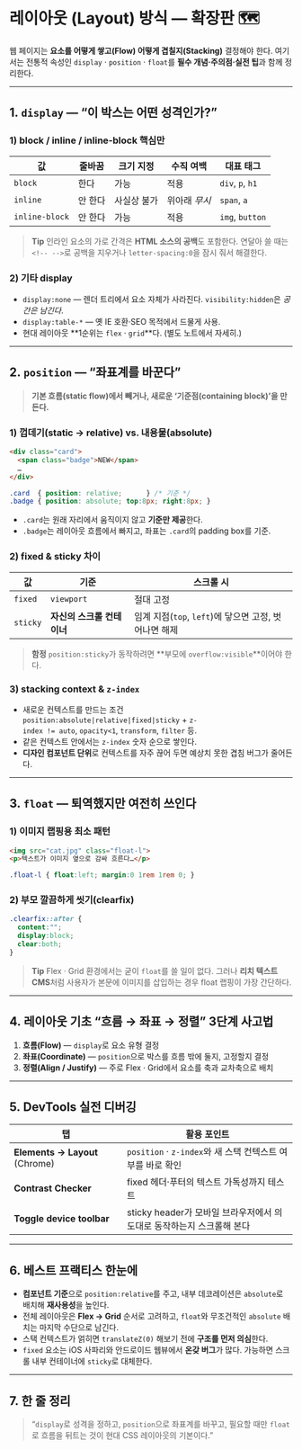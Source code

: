 # 레이아웃 (Layout) 방식 — 확장판 🗺️  

웹 페이지는 **요소를 어떻게 쌓고(Flow) 어떻게 겹칠지(Stacking)** 결정해야 한다. 여기서는 전통적 속성인 `display` · `position` · `float`를 **필수 개념·주의점·실전 팁**과 함께 정리한다.  

---

## 1. `display` — “이 박스는 어떤 성격인가?”

### 1) block / inline / inline‑block 핵심만

| 값 | 줄바꿈 | 크기 지정 | 수직 여백 | 대표 태그 |
| --- | --- | --- | --- | --- |
| `block` | 한다 | 가능 | 적용 | `div`, `p`, `h1` |
| `inline` | 안 한다 | 사실상 불가 | 위아래 *무시* | `span`, `a` |
| `inline‑block` | 안 한다 | 가능 | 적용 | `img`, `button` |

> **Tip** 인라인 요소의 가로 간격은 **HTML 소스의 공백**도 포함한다. 연달아 쓸 때는 `<!-- -->`로 공백을 지우거나 `letter‑spacing:0`을 잠시 줘서 해결한다.

### 2) 기타 display

* `display:none` ― 렌더 트리에서 요소 자체가 사라진다. `visibility:hidden`은 *공간은 남긴다*.
* `display:table-*` ― 옛 IE 호환·SEO 목적에서 드물게 사용.
* 현대 레이아웃 **1순위는 `flex` · `grid`**다. (별도 노트에서 자세히.)

---

## 2. `position` — “좌표계를 바꾼다”

> **기본 흐름(static flow)에서 빼거나, 새로운 ‘기준점(containing block)’을 만든다.**

### 1) 껍데기(static → relative) vs. 내용물(absolute)

```html
<div class="card">
  <span class="badge">NEW</span>
  …
</div>
```

```css
.card  { position: relative;      } /* 기준 */
.badge { position: absolute; top:8px; right:8px; }
```

* `.card`는 원래 자리에서 움직이지 않고 **기준만 제공**한다.  
* `.badge`는 레이아웃 흐름에서 빠지고, 좌표는 `.card`의 padding box를 기준.

### 2) fixed & sticky 차이

| 값 | 기준 | 스크롤 시 |
| --- | --- | -------- |
| `fixed` | `viewport` | 절대 고정 |
| `sticky` | **자신의 스크롤 컨테이너** | 임계 지점(`top`, `left`)에 닿으면 고정, 벗어나면 해제 |

> **함정** `position:sticky`가 동작하려면 **부모에 `overflow:visible`**이어야 한다.

### 3) stacking context & `z-index`

* 새로운 컨텍스트를 만드는 조건  
  `position:absolute|relative|fixed|sticky` + `z-index != auto`, `opacity<1`, `transform`, `filter` 등.
* 같은 컨텍스트 안에서는 `z-index` 숫자 순으로 쌓인다.  
* **디자인 컴포넌트 단위**로 컨텍스트를 자주 끊어 두면 예상치 못한 겹침 버그가 줄어든다.

---

## 3. `float` — 퇴역했지만 여전히 쓰인다

### 1) 이미지 랩핑용 최소 패턴

```html
<img src="cat.jpg" class="float-l">
<p>텍스트가 이미지 옆으로 감싸 흐른다…</p>
```

```css
.float-l { float:left; margin:0 1rem 1rem 0; }
```

### 2) 부모 깔끔하게 씻기(clearfix)

```css
.clearfix::after {
  content:"";
  display:block;
  clear:both;
}
```

> **Tip** Flex · Grid 환경에서는 굳이 `float`를 쓸 일이 없다. 그러나 **리치 텍스트 CMS**처럼 사용자가 본문에 이미지를 삽입하는 경우 float 랩핑이 가장 간단하다.

---

## 4. 레이아웃 기초 “흐름 → 좌표 → 정렬” 3단계 사고법

1. **흐름(Flow)** — `display`로 요소 유형 결정  
2. **좌표(Coordinate)** — `position`으로 박스를 흐름 밖에 둘지, 고정할지 결정  
3. **정렬(Align / Justify)** — 주로 Flex · Grid에서 요소를 축과 교차축으로 배치  

---

## 5. DevTools 실전 디버깅

| 탭 | 활용 포인트 |
| --- | ---------- |
| **Elements → Layout** (Chrome) | `position` · `z-index`와 새 스택 컨텍스트 여부를 바로 확인 |
| **Contrast Checker** | fixed 헤더·푸터의 텍스트 가독성까지 테스트 |
| **Toggle device toolbar** | sticky header가 모바일 브라우저에서 의도대로 동작하는지 스크롤해 본다 |

---

## 6. 베스트 프랙티스 한눈에

* **컴포넌트 기준**으로 `position:relative`를 주고, 내부 데코레이션은 `absolute`로 배치해 **재사용성**을 높인다.  
* 전체 레이아웃은 **Flex → Grid** 순서로 고려하고, `float`와 무조건적인 `absolute` 배치는 마지막 수단으로 남긴다.  
* 스택 컨텍스트가 얽히면 `translateZ(0)` 해보기 전에 **구조를 먼저 의심**한다.  
* `fixed` 요소는 iOS 사파리와 안드로이드 웹뷰에서 **온갖 버그**가 많다. 가능하면 스크롤 내부 컨테이너에 `sticky`로 대체한다.  

---

## 7. 한 줄 정리

> “`display`로 성격을 정하고, `position`으로 좌표계를 바꾸고, 필요할 때만 `float`로 흐름을 뒤트는 것이 현대 CSS 레이아웃의 기본이다.”